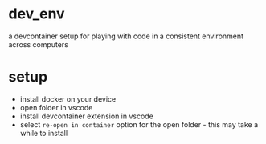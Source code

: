 # dev_env
a devcontainer setup for playing with code in a consistent environment across computers

# setup
- install docker on your device
- open folder in vscode
- install devcontainer extension in vscode
- select `re-open in container` option for the open folder - this may take a while to install
